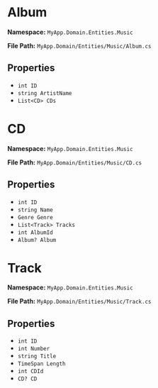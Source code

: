 # Album

**Namespace:** `MyApp.Domain.Entities.Music`

**File Path:** `MyApp.Domain/Entities/Music/Album.cs`

## Properties

- `int ID`
- `string ArtistName`
- `List<CD> CDs`

# CD

**Namespace:** `MyApp.Domain.Entities.Music`

**File Path:** `MyApp.Domain/Entities/Music/CD.cs`

## Properties

- `int ID`
- `string Name`
- `Genre Genre`
- `List<Track> Tracks`
- `int AlbumId`
- `Album? Album`

# Track

**Namespace:** `MyApp.Domain.Entities.Music`

**File Path:** `MyApp.Domain/Entities/Music/Track.cs`

## Properties

- `int ID`
- `int Number`
- `string Title`
- `TimeSpan Length`
- `int CDId`
- `CD? CD`

